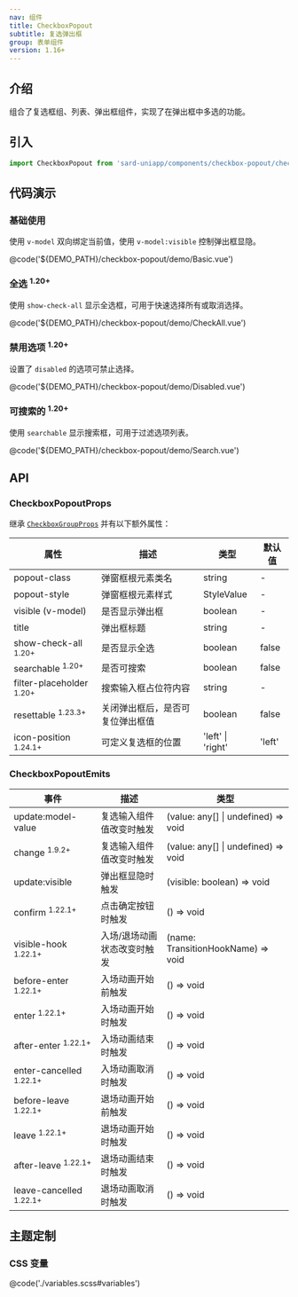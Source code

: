```yaml
---
nav: 组件
title: CheckboxPopout
subtitle: 复选弹出框
group: 表单组件
version: 1.16+
---
```


## 介绍

组合了复选框组、列表、弹出框组件，实现了在弹出框中多选的功能。

## 引入

```ts
import CheckboxPopout from 'sard-uniapp/components/checkbox-popout/checkbox-popout.vue'
```

## 代码演示

### 基础使用

使用 `v-model` 双向绑定当前值，使用 `v-model:visible` 控制弹出框显隐。

@code('${DEMO_PATH}/checkbox-popout/demo/Basic.vue')

### 全选 <sup>1.20+</sup>

使用 `show-check-all` 显示全选框，可用于快速选择所有或取消选择。

@code('${DEMO_PATH}/checkbox-popout/demo/CheckAll.vue')

### 禁用选项 <sup>1.20+</sup>

设置了 `disabled` 的选项可禁止选择。

@code('${DEMO_PATH}/checkbox-popout/demo/Disabled.vue')

### 可搜索的 <sup>1.20+</sup>

使用 `searchable` 显示搜索框，可用于过滤选项列表。

@code('${DEMO_PATH}/checkbox-popout/demo/Search.vue')

## API

### CheckboxPopoutProps

继承 [`CheckboxGroupProps`](./checkbox#CheckboxGroupProps) 并有以下额外属性：

| 属性                                | 描述                             | 类型              | 默认值 |
| ----------------------------------- | -------------------------------- | ----------------- | ------ |
| popout-class                        | 弹窗框根元素类名                 | string            | -      |
| popout-style                        | 弹窗框根元素样式                 | StyleValue        | -      |
| visible (v-model)                   | 是否显示弹出框                   | boolean           | -      |
| title                               | 弹出框标题                       | string            | -      |
| show-check-all <sup>1.20+</sup>     | 是否显示全选                     | boolean           | false  |
| searchable <sup>1.20+</sup>         | 是否可搜索                       | boolean           | false  |
| filter-placeholder <sup>1.20+</sup> | 搜索输入框占位符内容             | string            | -      |
| resettable <sup>1.23.3+</sup>       | 关闭弹出框后，是否可复位弹出框值 | boolean           | false  |
| icon-position <sup>1.24.1+</sup>    | 可定义复选框的位置               | 'left' \| 'right' | 'left' |

### CheckboxPopoutEmits

| 事件                               | 描述                        | 类型                                |
| ---------------------------------- | --------------------------- | ----------------------------------- |
| update:model-value                 | 复选输入组件值改变时触发    | (value: any[] \| undefined) => void |
| change <sup>1.9.2+</sup>           | 复选输入组件值改变时触发    | (value: any[] \| undefined) => void |
| update:visible                     | 弹出框显隐时触发            | (visible: boolean) => void          |
| confirm <sup>1.22.1+</sup>         | 点击确定按钮时触发          | () => void                          |
| visible-hook <sup>1.22.1+</sup>    | 入场/退场动画状态改变时触发 | (name: TransitionHookName) => void  |
| before-enter <sup>1.22.1+</sup>    | 入场动画开始前触发          | () => void                          |
| enter <sup>1.22.1+</sup>           | 入场动画开始时触发          | () => void                          |
| after-enter <sup>1.22.1+</sup>     | 入场动画结束时触发          | () => void                          |
| enter-cancelled <sup>1.22.1+</sup> | 入场动画取消时触发          | () => void                          |
| before-leave <sup>1.22.1+</sup>    | 退场动画开始前触发          | () => void                          |
| leave <sup>1.22.1+</sup>           | 退场动画开始时触发          | () => void                          |
| after-leave <sup>1.22.1+</sup>     | 退场动画结束时触发          | () => void                          |
| leave-cancelled <sup>1.22.1+</sup> | 退场动画取消时触发          | () => void                          |

## 主题定制

### CSS 变量

@code('./variables.scss#variables')
